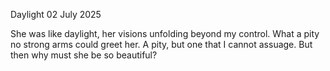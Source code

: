 Daylight
02 July 2025

She was like daylight, her visions
unfolding beyond my control. What a pity
no strong arms could greet her. A pity,
but one that I cannot assuage.
But then why must she be so beautiful?